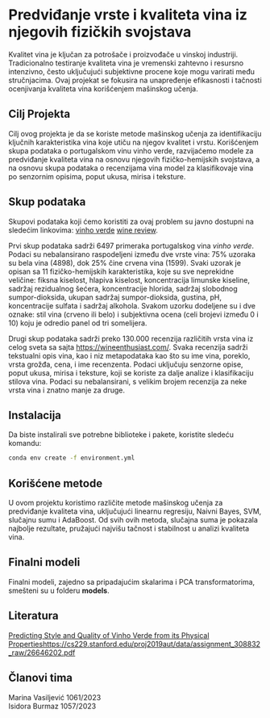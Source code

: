 # Predviđanje vrste i kvaliteta vina iz njegovih fizičkih svojstava
Kvalitet vina je ključan za potrošače i proizvođače u vinskoj industriji. Tradicionalno testiranje kvaliteta vina je vremenski zahtevno i resursno intenzivno, često uključujući subjektivne procene koje mogu varirati među stručnjacima. Ovaj projekat se fokusira na unapređenje efikasnosti i tačnosti ocenjivanja kvaliteta vina korišćenjem mašinskog učenja.

## Cilj Projekta
Cilj ovog projekta je da se koriste metode mašinskog učenja za identifikaciju ključnih karakteristika vina koje utiču na njegov kvalitet i vrstu. Korišćenjem skupa podataka o portugalskom vinu vinho verde, razvijaćemo modele za predviđanje kvaliteta vina na osnovu njegovih fizičko-hemijskih svojstava, a na osnovu skupa podataka o recenzijama vina model za klasifikovaje vina po senzornim opisima, poput ukusa, mirisa i teksture. 

## Skup podataka
Skupovi podataka koji ćemo koristiti za ovaj problem su javno dostupni na sledećim linkovima: [vinho verde](https://archive.ics.uci.edu/dataset/186/wine+quality) [wine review](https://www.kaggle.com/datasets/zynicide/wine-reviews). 

Prvi skup podataka sadrži 6497 primeraka portugalskog vina *vinho verde*. Podaci su nebalansirano raspodeljeni između dve vrste vina: 75% uzoraka su bela vina (4898), dok 25% čine crvena vina (1599). Svaki uzorak je opisan sa 11 fizičko-hemijskih karakteristika, koje su sve neprekidne veličine: fiksna kiselost, hlapiva kiselost, koncentracija limunske kiseline, sadržaj rezidualnog šećera, koncentracije hlorida, sadržaj slobodnog sumpor-dioksida, ukupan sadržaj sumpor-dioksida, gustina, pH, koncentracije sulfata i sadržaj alkohola. Svakom uzorku dodeljene su i dve oznake: stil vina (crveno ili belo) i subjektivna ocena (celi brojevi između 0 i 10) koju je odredio panel od tri somelijera.

Drugi skup podataka sadrži preko 130.000 recenzija različitih vrsta vina iz celog sveta sa sajta https://wineenthusiast.com/. Svaka recenzija sadrži tekstualni opis vina, kao i niz metapodataka kao što su ime vina, poreklo, vrsta grožđa, cena, i ime recenzenta. Podaci uključuju senzorne opise, poput ukusa, mirisa i teksture, koji se koriste za dalje analize i klasifikaciju stilova vina. Podaci su nebalansirani, s velikim brojem recenzija za neke vrsta vina i znatno manje za druge.

## Instalacija
Da biste instalirali sve potrebne biblioteke i pakete, koristite sledeću komandu:

```bash
conda env create -f environment.yml
```
## Korišćene metode

U ovom projektu koristimo različite metode mašinskog učenja za predviđanje kvaliteta vina, uključujući linearnu regresiju, Naivni Bayes, SVM, slučajnu sumu i AdaBoost. Od svih ovih metoda, slučajna suma je pokazala najbolje rezultate, pružajući najvišu tačnost i stabilnost u analizi kvaliteta vina.

## Finalni modeli
Finalni modeli, zajedno sa pripadajućim skalarima i PCA transformatorima, smešteni su u folderu **models**.

## Literatura 
[Predicting Style and Quality of Vinho Verde from
its Physical Properties](https://archive.ics.uci.edu/dataset/186/wine+quality)https://cs229.stanford.edu/proj2019aut/data/assignment_308832_raw/26646202.pdf

## Članovi tima
Marina Vasiljević 1061/2023  
Isidora Burmaz 1057/2023
